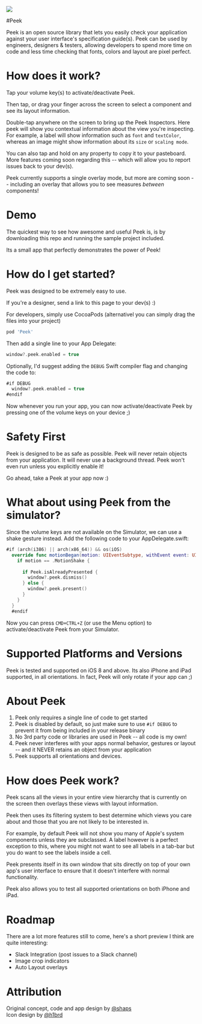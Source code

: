 <a href="https://vimeo.com/162896152"><img src="http://shaps.me/assets/img/project/promo@2x.jpg" name="Peek on Vimeo"/></a>

#Peek

Peek is an open source library that lets you easily check your application against your user interface's specification guide(s). Peek can be used by engineers, designers & testers, allowing developers to spend more time on code and less time checking that fonts, colors and layout are pixel perfect.

# How does it work?

Tap your volume key(s) to activate/deactivate Peek.

Then tap, or drag your finger across the screen to select a component and see its layout information.

Double-tap anywhere on the screen to bring up the Peek Inspectors. Here peek will show you contextual information about the view you're inspecting. For example, a label will show information such as `font` and `textColor`, whereas an image might show information about its `size` or `scaling mode`.

You can also tap and hold on any property to copy it to your pasteboard. More features coming soon regarding this -- which will allow you to report issues back to your dev(s).

Peek currently supports a single overlay mode, but more are coming soon -- including an overlay that allows you to see measures *between* components!

# Demo

The quickest way to see how awesome and useful Peek is, is by downloading this repo and running the sample project included. 

Its a small app that perfectly demonstrates the power of Peek!

# How do I get started?

Peek was designed to be extremely easy to use. 

If you're a designer, send a link to this page to your dev(s) :)

For developers, simply use CocoaPods (alternativel you can simply drag the files into your project)

```ruby
pod 'Peek'
```

Then add a single line to your App Delegate:

```swift
window?.peek.enabled = true
```

Optionally, I'd suggest adding the `DEBUG` Swift compiler flag and changing the code to:

```swift
#if DEBUG
  window?.peek.enabled = true
#endif
```

Now whenever you run your app, you can now activate/deactivate Peek by pressing one of the volume keys on your device ;)

# Safety First

Peek is designed to be as safe as possible. Peek will never retain objects from your application. It will never use a background thread. Peek won't even run unless you explicitly enable it!

Go ahead, take a Peek at your app now :)

# What about using Peek from the simulator?

Since the volume keys are not available on the Simulator, we can use a shake gesture instead. Add the following code to your AppDelegate.swift:

```swift
#if (arch(i386) || arch(x86_64)) && os(iOS)
  override func motionBegan(motion: UIEventSubtype, withEvent event: UIEvent?) {
    if motion == .MotionShake {
      
      if Peek.isAlreadyPresented {
        window?.peek.dismiss()
      } else {
        window?.peek.present()
      }
    }
  }
  #endif
```

Now you can press `CMD+CTRL+Z` (or use the Menu option) to activate/deactivate Peek from your Simulator.

# Supported Platforms and Versions

Peek is tested and supported on iOS 8 and above. Its also iPhone and iPad supported, in all orientations. In fact, Peek will only rotate if your app can ;)

# About Peek

1. Peek only requires a single line of code to get started
2. Peek is disabled by default, so just make sure to use `#if DEBUG` to prevent it from being included in your release binary
3. No 3rd party code or libraries are used in Peek -- all code is my own!
4. Peek never interferes with your apps normal behavior, gestures or layout -- and it NEVER retains an object from your application
5. Peek supports all orientations and devices.

# How does Peek work?

Peek scans all the views in your entire view hierarchy that is currently on the screen then overlays these views with layout information.

Peek then uses its filtering system to best determine which views you care about and those that you are not likely to be interested in.

For example, by default Peek will not show you many of Apple's system components unless they are subclassed. A label however is a perfect exception to this, where you might not want to see all labels in a tab-bar but you do want to see the labels inside a cell.

Peek presents itself in its own window that sits directly on top of your own app's user interface to ensure that it doesn't interfere with normal functionality.

Peek also allows you to test all supported orientations on both iPhone and iPad.

# Roadmap

There are a lot more features still to come, here's a short preview I think are quite interesting:

* Slack Integration (post issues to a Slack channel)
* Image crop indicators
* Auto Layout overlays


# Attribution

Original concept, code and app design by [@shaps][shaps]<br />
Icon design by [@h1brd][marco]

[github]: https://github.com/shaps80/Peek
[shaps]: http://twitter.com/shaps "Shaps on Twitter"
[marco]: http://twitter.com/h1brd "Marco on Twitter"
